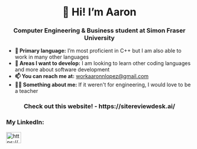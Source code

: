 <h1 align="center">👋 Hi! I’m Aaron</h1>
<h3 align="center">Computer Engineering & Business student at Simon Fraser University</h3>

- **👀 Primary language:** I’m most proficient in C++ but I am also able to work in many other languages
- **🌱 Areas I want to develop:** I am looking to learn other coding languages and more about software development
- **📫 You can reach me at:** workaaronnlopez@gmail.com
- **🧑‍🏫 Something about me:** If it weren't for engineering, I would love to be a teacher

<h3 align="center">Check out this website! - https://sitereviewdesk.ai/</h3>

<h3 align="left">My LinkedIn:</h3>
<p align="left">
<a href="https://www.linkedin.com/in/aaron-lopez-61567520a" target="blank"><img align="center" src="https://raw.githubusercontent.com/rahuldkjain/github-profile-readme-generator/master/src/images/icons/Social/linked-in-alt.svg" alt="https://www.linkedin.com/in/daniel-todd-26a8591a1/" height="30" width="40" /></a>
</p>

<!---
aaronn-lopez/aaronn-lopez is a ✨ special ✨ repository because its `README.md` (this file) appears on your GitHub profile.
You can click the Preview link to take a look at your changes.
--->
